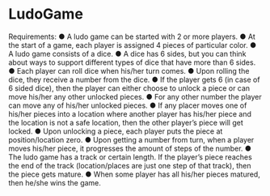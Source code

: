 LudoGame
========
Requirements:
● A ludo game can be started with 2 or more players.
● At the start of a game, each player is assigned 4 pieces of particular color.
● A ludo game consists of a dice.
● A dice has 6 sides, but you can think about ways to support different types of dice that
have more than 6 sides.
● Each player can roll dice when his/her turn comes.
● Upon rolling the dice, they receive a number from the dice.
● If the player gets 6 (in case of 6 sided dice), then the player can either choose to unlock
a piece or can move his/her any other unlocked pieces.
● For any other number the player can move any of his/her unlocked pieces.
● If any placer moves one of his/her pieces into a location where another player has
his/her piece and the location is not a safe location, then the other player’s piece will get
locked.
● Upon unlocking a piece, each player puts the piece at position/location zero.
● Upon getting a number from turn, when a player moves his/her piece, it progresses the
amount of steps of the number.
● The ludo game has a track or certain length. If the player’s piece reaches the end of the
track (location/places are just one step of that track), then the piece gets mature.
● When some player has all his/her pieces matured, then he/she wins the game.
